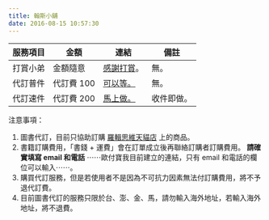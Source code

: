 ```yaml
---
title: 翰斯小舖
date: 2016-08-15 10:57:30
---
```


服務項目 | 金額 | 連結 | 備註
---- | ---- | ---- | ----
打賞小弟 | 金額隨意 | [感謝打賞](https://qr.allpay.com.tw/XZ3iY)。 | 無。
代訂普件 | 代訂費 100 | [可以等。](https://qr.allpay.com.tw/a6ovR) | 無。
代訂速件 | 代訂費 200 | [馬上做。](https://qr.allpay.com.tw/buagP) | 收件即做。

注意事項：
1. 圖書代訂，目前只協助訂購 [羅輯思維天貓店](https://luojisiwei.world.tmall.com/?spm=a312a.7700824.0.0.kY0qNF) 上的商品。
2. 書籍訂購費用，「書錢 + 運費」會在訂單成立後再聯絡訂購者訂購費用。 **請確實填寫 email 和電話** ⋯⋯歐付寶我目前建立的連結，只有 email 和電話的欄位可以輸入⋯⋯。
3. 購買代訂服務，但是若使用者不是因為不可抗力因素無法付訂購費用，將不予退代訂費。
4. 目前圖書代訂的服務只限於台、澎、金、馬，請勿輸入海外地址，若輸入海外地址，將不退費。
